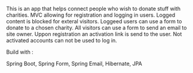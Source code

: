 This is an app that helps connect people who wish to donate stuff with charities.
MVC allowing for registration and logging in users. Logged content is blocked for exteral visitors. Loggeed users can use a form to donate to a chosen charity. All visitors can use a form to send an email to site owner. Uppon registration an activation link is send to the user. Not activated accounts can not be used to log in. 

Build with :

Spring Boot,
Spring Form,
Spring Email,
Hibernate,
JPA
